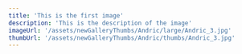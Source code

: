 ```yaml
---
title: 'This is the first image'
description: 'This is the description of the image'
imageUrl: '/assets/newGalleryThumbs/Andric/large/Andric_3.jpg'
thumbUrl: '/assets/newGalleryThumbs/Andric/thumbs/Andric_3.jpg'
---
```


